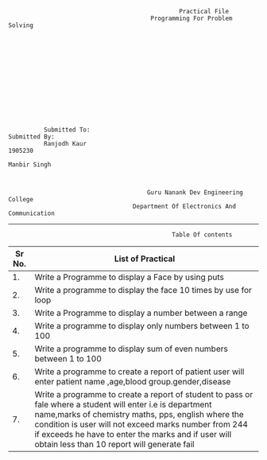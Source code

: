                                                     Practical File
                                            Programming For Problem Solving
                                                  
                                                  
                                                  
                                                  
                                                  
                                                  
                                                  
                                                  
                                                  
                                                  
                                                  
                                                  
                                                  
                                                  
              Submitted To:                                                                Submitted By:
              Ranjodh Kaur                                                                 1905230
                                                                                           Manbir Singh
                                                                                          
              
                                                  
                                           Guru Nanank Dev Engineering College 
                                       Department Of Electronics And Communication  
___
                                                  
                                                  Table Of contents
|Sr No. | List of Practical |
| ---|--|
|1.| Write a Programme to display a Face by using puts |
|2.|Write a programme to display the face 10 times by use for loop|
|3.|Write a Programme to display a number between a range|
|4.|Write a programme to display only numbers between 1 to 100|
|5.|Write a programme to display sum of even numbers between 1 to 100|
|6.|Write a programme to create a report of patient user will enter patient name ,age,blood group.gender,disease|
|7.|Write a programme to create a report of student to pass or fale where a student will enter i.e is department name,marks of chemistry maths, pps, english where the condition is user will not exceed marks number from 244 if exceeds he have to enter the marks and if        user will obtain less than 10 report will generate fail|
